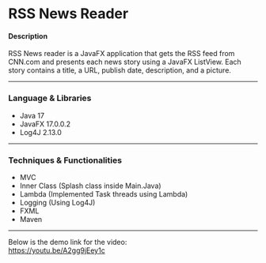 # RSS News Reader

#### Description
RSS News reader is a JavaFX application that gets the RSS feed from CNN.com and presents each news story using a JavaFX ListView. Each story contains a title, a URL, publish date, description, and a picture.

---
### Language & Libraries
* Java 17
* JavaFX 17.0.0.2
* Log4J 2.13.0

---
### Techniques & Functionalities
* MVC
* Inner Class (Splash class inside Main.Java)
* Lambda (Implemented Task threads using Lambda)
* Logging (Using Log4J)
* FXML
* Maven

---
Below is the demo link for the video:<br>
https://youtu.be/A2gg9jEey1c

